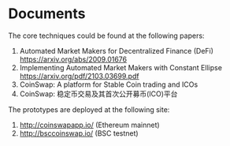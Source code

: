 # Documents

The core techniques could be found at the following papers:

1. Automated Market Makers for Decentralized Finance (DeFi) https://arxiv.org/abs/2009.01676
2. Implementing Automated Market Makers with Constant Ellipse https://arxiv.org/pdf/2103.03699.pdf
3. CoinSwap: A platform for Stable Coin trading and ICOs
4. CoinSwap: 稳定币交易及其首次公开募币(ICO)平台

The prototypes are deployed at the following site:

1. http://coinswapapp.io/ (Ethereum mainnet)
2. http://bsccoinswap.io/ (BSC testnet)
